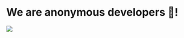 <h1>We are anonymous developers 🤖!
</h1>
<img src='https://github.com/SaidahmadRasulov/Turkish-Landing/assets/99071323/ecef9c3e-0871-4f49-9a9c-ec4a90dbfbf7' />
